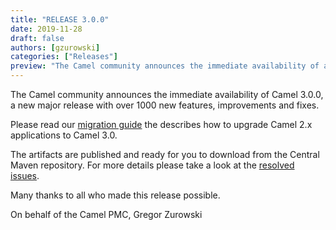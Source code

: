 ```yaml
---
title: "RELEASE 3.0.0"
date: 2019-11-28
draft: false
authors: [gzurowski]
categories: ["Releases"]
preview: "The Camel community announces the immediate availability of a new release Camel 3.0.0"
---
```



The Camel community announces the immediate availability of Camel 3.0.0, a new major release with over 1000 new features, improvements and fixes.

Please read our [migration guide](/manual/camel-3-migration-guide.html) the describes how to upgrade Camel 2.x applications to Camel 3.0.

The artifacts are published and ready for you to download from the Central Maven repository. For more details please take a look at the  [resolved issues](/releases/release-3.0.0/#resolved).

Many thanks to all who made this release possible.

On behalf of the Camel PMC,
Gregor Zurowski

